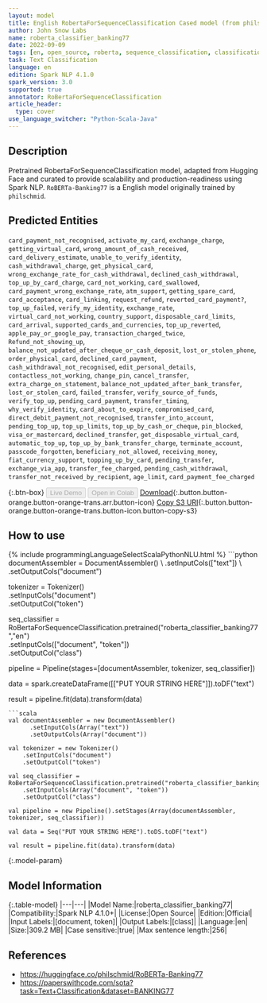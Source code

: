 ```yaml
---
layout: model
title: English RobertaForSequenceClassification Cased model (from philschmid)
author: John Snow Labs
name: roberta_classifier_banking77
date: 2022-09-09
tags: [en, open_source, roberta, sequence_classification, classification]
task: Text Classification
language: en
edition: Spark NLP 4.1.0
spark_version: 3.0
supported: true
annotator: RoBertaForSequenceClassification
article_header:
  type: cover
use_language_switcher: "Python-Scala-Java"
---
```


## Description

Pretrained RobertaForSequenceClassification model, adapted from Hugging Face and curated to provide scalability and production-readiness using Spark NLP. `RoBERTa-Banking77` is a English model originally trained by `philschmid`.

## Predicted Entities

`card_payment_not_recognised`, `activate_my_card`, `exchange_charge`, `getting_virtual_card`, `wrong_amount_of_cash_received`, `card_delivery_estimate`, `unable_to_verify_identity`, `cash_withdrawal_charge`, `get_physical_card`, `wrong_exchange_rate_for_cash_withdrawal`, `declined_cash_withdrawal`, `top_up_by_card_charge`, `card_not_working`, `card_swallowed`, `card_payment_wrong_exchange_rate`, `atm_support`, `getting_spare_card`, `card_acceptance`, `card_linking`, `request_refund`, `reverted_card_payment?`, `top_up_failed`, `verify_my_identity`, `exchange_rate`, `virtual_card_not_working`, `country_support`, `disposable_card_limits`, `card_arrival`, `supported_cards_and_currencies`, `top_up_reverted`, `apple_pay_or_google_pay`, `transaction_charged_twice`, `Refund_not_showing_up`, `balance_not_updated_after_cheque_or_cash_deposit`, `lost_or_stolen_phone`, `order_physical_card`, `declined_card_payment`, `cash_withdrawal_not_recognised`, `edit_personal_details`, `contactless_not_working`, `change_pin`, `cancel_transfer`, `extra_charge_on_statement`, `balance_not_updated_after_bank_transfer`, `lost_or_stolen_card`, `failed_transfer`, `verify_source_of_funds`, `verify_top_up`, `pending_card_payment`, `transfer_timing`, `why_verify_identity`, `card_about_to_expire`, `compromised_card`, `direct_debit_payment_not_recognised`, `transfer_into_account`, `pending_top_up`, `top_up_limits`, `top_up_by_cash_or_cheque`, `pin_blocked`, `visa_or_mastercard`, `declined_transfer`, `get_disposable_virtual_card`, `automatic_top_up`, `top_up_by_bank_transfer_charge`, `terminate_account`, `passcode_forgotten`, `beneficiary_not_allowed`, `receiving_money`, `fiat_currency_support`, `topping_up_by_card`, `pending_transfer`, `exchange_via_app`, `transfer_fee_charged`, `pending_cash_withdrawal`, `transfer_not_received_by_recipient`, `age_limit`, `card_payment_fee_charged`

{:.btn-box}
<button class="button button-orange" disabled>Live Demo</button>
<button class="button button-orange" disabled>Open in Colab</button>
[Download](https://s3.amazonaws.com/auxdata.johnsnowlabs.com/public/models/roberta_classifier_banking77_en_4.1.0_3.0_1662761099887.zip){:.button.button-orange.button-orange-trans.arr.button-icon}
[Copy S3 URI](s3://auxdata.johnsnowlabs.com/public/models/roberta_classifier_banking77_en_4.1.0_3.0_1662761099887.zip){:.button.button-orange.button-orange-trans.button-icon.button-copy-s3}

## How to use



<div class="tabs-box" markdown="1">
{% include programmingLanguageSelectScalaPythonNLU.html %}
```python
documentAssembler = DocumentAssembler() \
    .setInputCols(["text"]) \
    .setOutputCols("document")

tokenizer = Tokenizer() \
    .setInputCols("document") \
    .setOutputCol("token")

seq_classifier = RoBertaForSequenceClassification.pretrained("roberta_classifier_banking77","en") \
    .setInputCols(["document", "token"]) \
    .setOutputCol("class")
    
pipeline = Pipeline(stages=[documentAssembler, tokenizer, seq_classifier])

data = spark.createDataFrame([["PUT YOUR STRING HERE"]]).toDF("text")

result = pipeline.fit(data).transform(data)
```
```scala
val documentAssembler = new DocumentAssembler() 
      .setInputCols(Array("text")) 
      .setOutputCols(Array("document"))
      
val tokenizer = new Tokenizer()
    .setInputCols("document")
    .setOutputCol("token")
 
val seq_classifier = RoBertaForSequenceClassification.pretrained("roberta_classifier_banking77","en") 
    .setInputCols(Array("document", "token"))
    .setOutputCol("class")
   
val pipeline = new Pipeline().setStages(Array(documentAssembler, tokenizer, seq_classifier))

val data = Seq("PUT YOUR STRING HERE").toDS.toDF("text")

val result = pipeline.fit(data).transform(data)
```
</div>

{:.model-param}
## Model Information

{:.table-model}
|---|---|
|Model Name:|roberta_classifier_banking77|
|Compatibility:|Spark NLP 4.1.0+|
|License:|Open Source|
|Edition:|Official|
|Input Labels:|[document, token]|
|Output Labels:|[class]|
|Language:|en|
|Size:|309.2 MB|
|Case sensitive:|true|
|Max sentence length:|256|

## References

- https://huggingface.co/philschmid/RoBERTa-Banking77
- https://paperswithcode.com/sota?task=Text+Classification&dataset=BANKING77